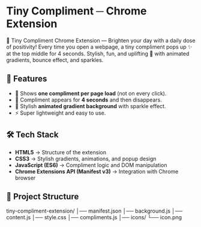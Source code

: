 # Tiny Compliment ─ Chrome Extension
💌 Tiny Compliment Chrome Extension — Brighten your day with a daily dose of positivity! Every time you open a webpage, a tiny compliment pops up ✨ at the top middle for 4 seconds. Stylish, fun, and uplifting 🌈 with animated gradients, bounce effect, and sparkles.

## 🚀 Features  
- 🎉 Shows **one compliment per page load** (not on every click).  
- 🌟 Compliment appears for **4 seconds** and then disappears.  
- 🎨 Stylish **animated gradient background** with sparkle effect.  
- ⚡ Super lightweight and easy to use.

## 🛠️ Tech Stack  
- **HTML5** → Structure of the extension  
- **CSS3** → Stylish gradients, animations, and popup design  
- **JavaScript (ES6)** → Compliment logic and DOM manipulation  
- **Chrome Extensions API (Manifest v3)** → Integration with Chrome browser

## 📂 Project Structure 
tiny-compliment-extension/ │── manifest.json │── background.js │── content.js │── style.css │── compliments.js │── icons/ └── icon.png
